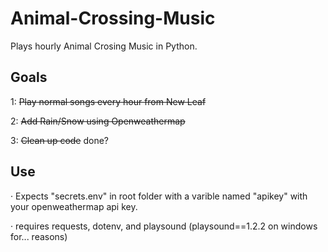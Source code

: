 # Animal-Crossing-Music
Plays hourly Animal Crosing Music in Python. 

Goals
------------
1: ~~Play normal songs every hour from New Leaf~~

2: ~~Add Rain/Snow using Openweathermap~~

3: ~~Clean up code~~ done?

Use
------------
· Expects "secrets.env" in root folder with a varible named "apikey" with your openweathermap api key.

· requires requests, dotenv, and playsound (playsound==1.2.2 on windows for... reasons)
